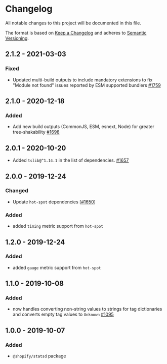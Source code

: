 # Changelog

All notable changes to this project will be documented in this file.

The format is based on [Keep a Changelog](http://keepachangelog.com/en/1.0.0/)
and adheres to [Semantic Versioning](http://semver.org/spec/v2.0.0.html).

## 2.1.2 - 2021-03-03

### Fixed

- Updated multi-build outputs to include mandatory extensions to fix "Module not found" issues reported by ESM supported bundlers [#1759](https://github.com/Shopify/quilt/pull/1759)

## 2.1.0 - 2020-12-18

### Added

- Add new build outputs (CommonJS, ESM, esnext, Node) for greater tree-shakability [#1698](https://github.com/Shopify/quilt/pull/1698)

## 2.0.1 - 2020-10-20

- Added `tslib@^1.14.1` in the list of dependencies. [#1657](https://github.com/Shopify/quilt/pull/1657)

## 2.0.0 - 2019-12-24

### Changed

- Update `hot-spot` dependencies [[#1650](https://github.com/Shopify/quilt/pull/1650)]

### Added

- added `timing` metric support from `hot-spot`

## 1.2.0 - 2019-12-24

### Added

- added `gauge` metric support from `hot-spot`

## 1.1.0 - 2019-10-08

### Added

- now handles converting non-string values to strings for tag dictionaries and converts empty tag values to `Unknown` [#1095](https://github.com/Shopify/quilt/pull/1095)

## 1.0.0 - 2019-10-07

### Added

- `@shopify/statsd` package

